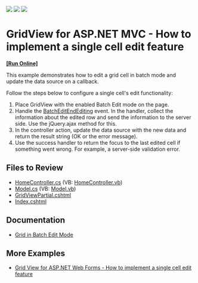 <!-- default badges list -->
![](https://img.shields.io/endpoint?url=https://codecentral.devexpress.com/api/v1/VersionRange/128551606/16.2.5%2B)
[![](https://img.shields.io/badge/Open_in_DevExpress_Support_Center-FF7200?style=flat-square&logo=DevExpress&logoColor=white)](https://supportcenter.devexpress.com/ticket/details/T498424)
[![](https://img.shields.io/badge/📖_How_to_use_DevExpress_Examples-e9f6fc?style=flat-square)](https://docs.devexpress.com/GeneralInformation/403183)
<!-- default badges end -->
# GridView for ASP.NET MVC - How to implement a single cell edit feature
<!-- run online -->
**[[Run Online]](https://codecentral.devexpress.com/t498424/)**
<!-- run online end -->

This example demonstrates how to edit a grid cell in batch mode and update the data source on a callback.

Follow the steps below to configure a single cell's edit functionality:

1. Place GridView with the enabled Batch Edit mode on the page.
2. Handle the [BatchEditEndEditing](https://docs.devexpress.com/AspNet/js-ASPxClientGridView.BatchEditEndEditing) event. In the handler, collect the information about the edited row and send the information to the server side. Use the jQuery.ajax method for this.
3. In the controller action, update the data source with the new data and return the result string (OK or the error message).
4. Use the success handler to return the focus to the last edited cell if something went wrong. For example, a server-side validation error.

## Files to Review

* [HomeController.cs](./CS/E430_MVC/Controllers/HomeController.cs) (VB: [HomeController.vb](./VB/E430_MVC/Controllers/HomeController.vb))
* [Model.cs](./CS/E430_MVC/Models/Model.cs) (VB: [Model.vb](./VB/E430_MVC/Models/Model.vb))
* [GridViewPartial.cshtml](./CS/E430_MVC/Views/Home/GridViewPartial.cshtml)
* [Index.cshtml](./CS/E430_MVC/Views/Home/Index.cshtml)

## Documentation

* [Grid in Batch Edit Mode](https://docs.devexpress.com/AspNetMvc/16147/components/grid-view/data-editing-and-validation/batch-edit)

## More Examples

* [Grid View for ASP.NET Web Forms - How to implement a single cell edit feature](https://github.com/DevExpress-Examples/asp-net-web-forms-grid-single-cell-editing)
